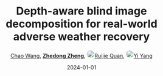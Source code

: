 ---
title: "Depth-aware blind image decomposition for real-world adverse weather recovery"
collection: publications
permalink: /publication/Depth-aw2024
date: 2024-01-01
doi: 
keywords: adverse weather recovery, weather recovery, blind image decomposition, 
venue: 'European Conference on Computer Vision (ECCV) (European Conference on Computer Vision (ECCV))'
paperurl: 'https://zdzheng.xyz/files/ECCV24-DeBNet.pdf'
code: 'https://github.com/Oli-iver/Depth-BID'
author: '<a href="https://zdzheng.xyz/authors/Chao-Wang" class="author">Chao Wang</a>, <strong><a href="https://zdzheng.xyz/authors/Zhedong-Zheng" class="author">Zhedong Zheng</a></strong>, <a href="https://zdzheng.xyz/authors/Ruijie-Quan" class="author"> <img src= "https://zdzheng.xyz/coauthors/ruijie-quan.jpg" alt="ruijie-quan" style="border-radius: 50%; height:20px; width:20px">Ruijie Quan</a>, <a href="https://zdzheng.xyz/authors/Yi-Yang" class="author"> <img src= "https://zdzheng.xyz/coauthors/yi-yang.jpeg" alt="yi-yang" style="border-radius: 50%; height:20px; width:20px">Yi Yang</a>'
sqlauthor: '{"@type": "Person","name": "Chao Wang"}, {"@type": "Person","name": "Zhedong Zheng"}, {"@type": "Person","name": "Ruijie Quan"}, {"@type": "Person","name": "Yi Yang"}'
citation: ' Chao Wang,  Zhedong Zheng,  Ruijie Quan,  Yi Yang, &quot;Depth-aware blind image decomposition for real-world adverse weather recovery.&quot; European conference on computer vision (ECCV), 2024.'
pub_year: '2024'
bib: >
    @inproceedings{DeBNet,<br>author = "Wang, Chao and Zheng, Zhedong and Quan, Ruijie and Yang, Yi",<br>title = "Depth-aware blind image decomposition for real-world adverse weather recovery",<br>booktitle = "European conference on computer vision (ECCV)",<br>code = "https://github.com/Oli-iver/Depth-BID",<br>url = "https://zdzheng.xyz/files/ECCV24-DeBNet.pdf",<br>year = "2024"
    }

---